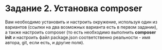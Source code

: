 # Задание 2. Установка composer

Вам необходимо установить и настроить окружение, используя один из вариантов (ссылки на два возможных варианта есть в первом задании), а также настроить composer (то есть необходимо выполнить **composer init** и настроить файл package.json соответственно реальности - имя автора, git, если есть, и другие поля).
